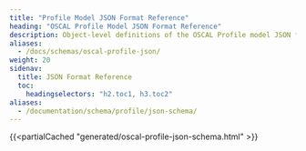 ```yaml
---
title: "Profile Model JSON Format Reference"
heading: "OSCAL Profile Model JSON Format Reference"
description: Object-level definitions of the OSCAL Profile model JSON format.
aliases:
  - /docs/schemas/oscal-profile-json/
weight: 20
sidenav:
  title: JSON Format Reference
  toc:
    headingselectors: "h2.toc1, h3.toc2"
aliases:
  - /documentation/schema/profile/json-schema/
---
```


{{<partialCached "generated/oscal-profile-json-schema.html" >}}
